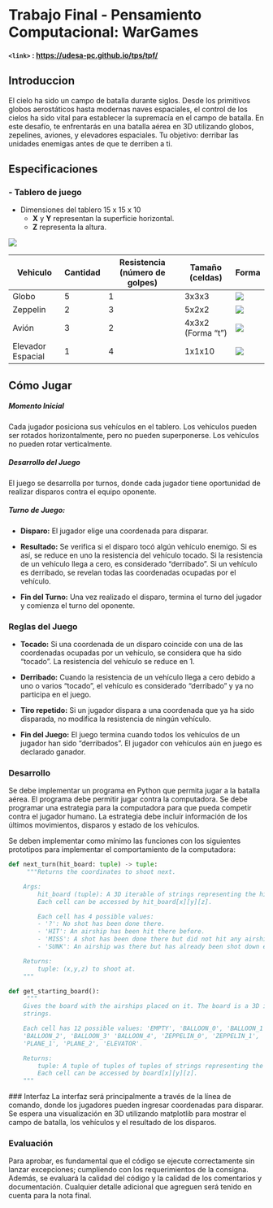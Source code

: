 # Trabajo Final - Pensamiento Computacional: WarGames 

#### `<link>` : <https://udesa-pc.github.io/tps/tpf/> 
##  Introduccion
El cielo ha sido un campo de batalla durante siglos. Desde los primitivos globos aerostáticos hasta modernas naves espaciales, el control de los cielos ha sido vital para establecer la supremacía en el campo de batalla. En este desafío, te enfrentarás en una batalla aérea en 3D utilizando globos, zepelines, aviones, y elevadores espaciales. Tu objetivo: derribar las unidades enemigas antes de que te derriben a ti.

## Especificaciones
### - Tablero de juego
+ Dimensiones del tablero  15 x 15 x 10
	+ **X**  y **Y**  representan la superficie horizontal.
	+ **Z**  representa la altura.
 
![](https://udesa-pc.github.io/tps/tpf/img/board.png)


| Vehiculo  | Cantidad | Resistencia (número de golpes) | Tamaño (celdas) | Forma |
| ------------- | ------------- | ------------- | ------------- | ------------- |
| Globo  | 5 | 1 | 3x3x3 | ![](https://udesa-pc.github.io/tps/tpf/img/balloon.png) |
| Zeppelin  | 2 | 3 | 5x2x2 | ![](https://udesa-pc.github.io/tps/tpf/img/zeppelin.png) |
| Avión  | 3 | 2 | 4x3x2 (Forma “t”) | ![](https://udesa-pc.github.io/tps/tpf/img/plane.png) |
| Elevador Espacial  | 1 | 4 | 1x1x10 | ![](https://udesa-pc.github.io/tps/tpf/img/elevator.png) |

## Cómo Jugar
##### Momento Inicial
Cada jugador posiciona sus vehículos en el tablero. Los vehículos pueden ser rotados horizontalmente, pero no pueden superponerse. Los vehículos no pueden rotar verticalmente.

##### Desarrollo del Juego
El juego se desarrolla por turnos, donde cada jugador tiene oportunidad de realizar disparos contra el equipo oponente.

##### Turno de Juego:
+ **Disparo:** El jugador elige una coordenada para disparar.

+ **Resultado:** Se verifica si el disparo tocó algún vehículo enemigo. Si es así, se reduce en uno la resistencia del vehículo tocado. Si la resistencia de un vehículo llega a cero, es considerado “derribado”. Si un vehículo es derribado, se revelan todas las coordenadas ocupadas por el vehículo.

+ **Fin del Turno:** Una vez realizado el disparo, termina el turno del jugador y comienza el turno del oponente.

### Reglas del Juego
+ **Tocado:** Si una coordenada de un disparo coincide con una de las coordenadas ocupadas por un vehículo, se considera que ha sido “tocado”. La resistencia del vehículo se reduce en 1.

+ **Derribado:** Cuando la resistencia de un vehículo llega a cero debido a uno o varios “tocado”, el vehículo es considerado “derribado” y ya no participa en el juego.

+ **Tiro repetido:** Si un jugador dispara a una coordenada que ya ha sido disparada, no modifica la resistencia de ningún vehículo.

+ **Fin del Juego:** El juego termina cuando todos los vehículos de un jugador han sido “derribados”. El jugador con vehículos aún en juego es declarado ganador.

### Desarrollo
Se debe implementar un programa en Python que permita jugar a la batalla aérea. El programa debe permitir jugar contra la computadora. Se debe programar una estrategia para la computadora para que pueda competir contra el jugador humano. La estrategia debe incluír información de los últimos movimientos, disparos y estado de los vehículos.

Se deben implementar como mínimo las funciones con los siguientes prototipos para implementar el comportamiento de la computadora:

```python
def next_turn(hit_board: tuple) -> tuple:
   	 """Returns the coordinates to shoot next.

    Args:
        hit_board (tuple): A 3D iterable of strings representing the hit board.
        Each cell can be accessed by hit_board[x][y][z].

        Each cell has 4 possible values:
        - '?': No shot has been done there.
        - 'HIT': An airship has been hit there before.
        - 'MISS': A shot has been done there but did not hit any airship.
        - 'SUNK': An airship was there but has already been shot down entirely.

    Returns:
        tuple: (x,y,z) to shoot at.
    """
```
</pre>

```python
def get_starting_board():
   	 """
    Gives the board with the airships placed on it. The board is a 3D iterable of 
    strings. 

    Each cell has 12 possible values: 'EMPTY', 'BALLOON_0', 'BALLOON_1',
    'BALLOON_2', 'BALLOON_3' 'BALLOON_4', 'ZEPPELIN_0', 'ZEPPELIN_1', 'PLANE_0',
    'PLANE_1', 'PLANE_2', 'ELEVATOR'.

    Returns:
        tuple: A tuple of tuples of tuples of strings representing the board.
        Each cell can be accessed by board[x][y][z].
    """
```
</pre>
### Interfaz
La interfaz será principalmente a través de la línea de comando, donde los jugadores pueden ingresar coordenadas para disparar. Se espera una visualización en 3D utilizando matplotlib para mostrar el campo de batalla, los vehículos y el resultado de los disparos.

### Evaluación
Para aprobar, es fundamental que el código se ejecute correctamente sin lanzar excepciones; cumpliendo con los requerimientos de la consigna. Además, se evaluará la calidad del código y la calidad de los comentarios y documentación. Cualquier detalle adicional que agreguen será tenido en cuenta para la nota final.
